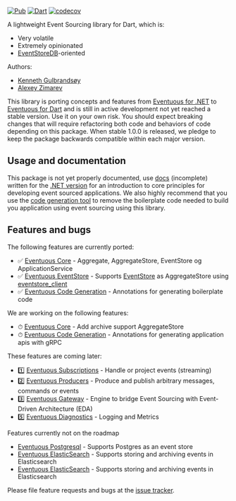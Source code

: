 [![Pub](https://img.shields.io/pub/v/eventuous.svg)](https://pub.dev/packages/eventuous)
[![Dart](https://github.com/Eventuous/eventuous-dart/actions/workflows/dart.yml/badge.svg)](https://github.com/Eventuous/eventuous-dart/actions/workflows/dart.yml)
[![codecov](https://codecov.io/gh/Eventuous/eventuous-dart/branch/master/graph/badge.svg?token=HAHS8DUBHM)](https://codecov.io/gh/Eventuous/eventuous-dart)


A lightweight Event Sourcing library for Dart, which is:
- Very volatile
- Extremely opinionated
- [EventStoreDB](https://eventstore.com)-oriented

Authors:
- [Kenneth Gulbrandsøy](https://medium.com/kengu)
- [Alexey Zimarev](https://zimarev.com)


This library is porting concepts and features from
[Eventuous for .NET](https://github.com/Eventuous/eventuous/) to 
[Eventuous for Dart](https://pub.dev/packages/eventuous) and is still in active 
development not yet reached a stable version. Use it on your own risk. You should 
expect breaking changes that will require refactoring both code and behaviors of 
code depending on this package. When stable 1.0.0 is released, we pledge to keep 
the package backwards compatible within each major version. 

## Usage and documentation
This package is not yet properly documented, use 
[docs](https://eventuous.dev) (incomplete) written for 
the [.NET version](https://github.com/Eventuous/eventuous/) for an introduction to 
core principles for developing event sourced applications. We also highly recommend
that you use the [code generation tool][generator] to remove the
boilerplate code needed to build you application using event sourcing using this library. 

## Features and bugs
The following features are currently ported:

* ✅ [Eventuous Core](https://www.nuget.org/packages/Eventuous) - Aggregate, AggregateStore, EventStore og ApplicationService
* ✅ [Eventuous EventStore](https://www.nuget.org/packages/Eventuous.EventStore) - Supports [EventStore](https://www.eventstore.com/) as AggregateStore using [eventstore_client](https://pub.dev/packages/eventstore_client)
* ✅ [Eventuous Code Generation](https://pub.dev/packages/eventuous_generator) - Annotations for generating boilerplate code

We are working on the following features:

* ⏱ [Eventuous Core](https://www.nuget.org/packages/Eventuous) - Add archive support AggregateStore 
* ⏱ [Eventuous Code Generation](https://pub.dev/packages/eventuous_generator) - Annotations for generating application apis with gRPC

These features are coming later:

* 1️⃣ [Eventuous Subscriptions](https://www.nuget.org/packages/Eventuous.Subscriptions) - Handle or project events (streaming)
* 2️⃣ [Eventuous Producers](https://www.nuget.org/packages/Eventuous.Producers) - Produce and publish arbitrary messages, commands or events
* 3️⃣ [Eventuous Gateway](https://www.nuget.org/packages/Eventuous.Gateway) - Engine to bridge Event Sourcing with Event-Driven Architecture (EDA)
* 5️⃣ [Eventuous Diagnostics](https://www.nuget.org/packages/Eventuous.Diagnostics) - Logging and Metrics

Features currently not on the roadmap
* [Eventuous Postgresql](https://www.nuget.org/packages/Eventuous.Postgresql) - Supports Postgres as an event store
* [Eventuous ElasticSearch](https://www.nuget.org/packages/Eventuous.ElasticSearch) - Supports storing and archiving events in Elasticsearch
* [Eventuous ElasticSearch](https://www.nuget.org/packages/Eventuous.ElasticSearch) - Supports storing and archiving events in Elasticsearch

Please file feature requests and bugs at the [issue tracker][tracker].

[generator]: https://pub.dev/packages/eventuous_generator
[tracker]: https://github.com/Eventuous/eventuous-dart/issues

